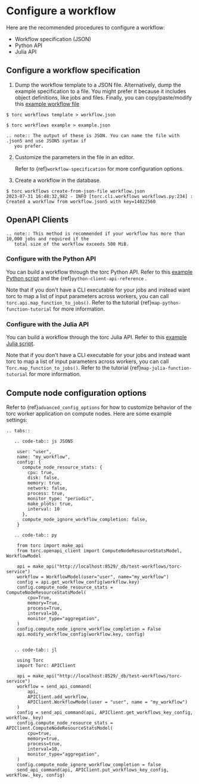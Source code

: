 # Configure a workflow

Here are the recommended procedures to configure a workflow:

- Workflow specification (JSON)
- Python API
- Julia API

## Configure a workflow specification

1. Dump the workflow template to a JSON file. Alternatively, dump the example specification to a
   file. You might prefer it because it includes object definitions, like jobs and files. Finally,
   you can copy/paste/modify this [example workflow file](https://github.nrel.gov/viz/torc/blob/main/examples/diamond_workflow.json5)

```console
$ torc workflows template > workflow.json
```

```console
$ torc workflows example > example.json
```

```{eval-rst}
.. note:: The output of these is JSON. You can name the file with .json5 and use JSON5 syntax if
   you prefer.
```

2. Customize the parameters in the file in an editor.

   Refer to {ref}`workflow-specification` for more configuration options.

3. Create a workflow in the database.

```console
$ torc workflows create-from-json-file workflow.json
2023-07-31 16:48:32,982 - INFO [torc.cli.workflows workflows.py:234] : Created a workflow from workflow.json5 with key=14022560
```

## OpenAPI Clients

```{eval-rst}
.. note:: This method is recommended if your workflow has more than 10,000 jobs and required if the
   total size of the workflow exceeds 500 MiB.

```

### Configure with the Python API

You can build a workflow through the torc Python API. Refer to this [example Python script](https://github.nrel.gov/viz/torc/blob/main/examples/diamond_workflow.py) and the
{ref}`python-client-api-reference` .

Note that if you don't have a CLI executable for your jobs and instead want torc to map a list of
input parameters across workers, you can call `torc.api.map_function_to_jobs()`. Refer to
the tutorial {ref}`map-python-function-tutorial` for more information.

### Configure with the Julia API

You can build a workflow through the torc Julia API. Refer to this [example Julia script](https://github.nrel.gov/viz/torc/blob/main/examples/diamond_workflow.jl).

Note that if you don't have a CLI executable for your jobs and instead want torc to map a list of
input parameters across workers, you can call `Torc.map_function_to_jobs()`. Refer to
the tutorial {ref}`map-julia-function-tutorial` for more information.

## Compute node configuration options

Refer to {ref}`advanced_config_options` for how to customize behavior of the torc worker
application on compute nodes. Here are some example settings:

```{eval-rst}
.. tabs::

   .. code-tab:: js JSON5

    user: "user",
    name: "my_workflow",
    config: {
      compute_node_resource_stats: {
        cpu: true,
        disk: false,
        memory: true,
        network: false,
        process: true,
        monitor_type: "periodic",
        make_plots: true,
        interval: 10
      },
      compute_node_ignore_workflow_completion: false,
    }

   .. code-tab:: py

    from torc import make_api
    from torc.openapi_client import ComputeNodeResourceStatsModel, WorkflowModel

    api = make_api("http://localhost:8529/_db/test-workflows/torc-service")
    workflow = WorkflowModel(user="user", name="my_workflow")
    config = api.get_workflow_config(workflow.key)
    config.compute_node_resource_stats = ComputeNodeResourceStatsModel(
        cpu=True,
        memory=True,
        process=True,
        interval=10,
        monitor_type="aggregation",
    )
    config.compute_node_ignore_workflow_completion = False
    api.modify_workflow_config(workflow.key, config)


   .. code-tab:: jl

    using Torc
    import Torc: APIClient

    api = make_api("http://localhost:8529/_db/test-workflows/torc-service")
    workflow = send_api_command(
        api,
        APIClient.add_workflow,
        APIClient.WorkflowModel(user = "user", name = "my_workflow")
    )
    config = send_api_command(api, APIClient.get_workflows_key_config, workflow._key)
    config.compute_node_resource_stats = APIClient.ComputeNodeResourceStatsModel(
        cpu=true,
        memory=true,
        process=true,
        interval=10,
        monitor_type="aggregation",
    )
    config.compute_node_ignore_workflow_completion = false
    send_api_command(api, APIClient.put_workflows_key_config, workflow._key, config)
```
